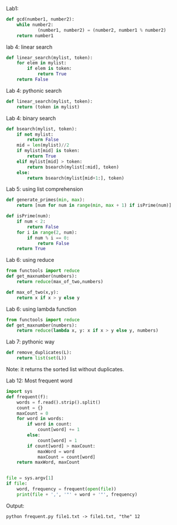 Lab1:
```python
def gcd(number1, number2):
    while number2:
	        (number1, number2) = (number2, number1 % number2)
    return number1
```

lab 4: linear search
```python
def linear_search(mylist, token):
    for elem in mylist:
        if elem is token:
            return True
    return False
```

Lab 4: pythonic search
```python
def linear_search(mylist, token):
    return (token in mylist)        
```

Lab 4: binary search
```python
def bsearch(mylist, token):
    if not mylist:
        return False
    mid = len(mylist)//2    
    if mylist[mid] is token:
        return True
    elif mylist[mid] > token:
        return bsearch(mylist[:mid], token)
    else:
        return bsearch(mylist[mid+1:], token)
```
Lab 5: using list comprehension
```python
def generate_primes(min, max):    
    return [num for num in range(min, max + 1) if isPrime(num)]

def isPrime(num):
    if num < 2:
        return False
    for i in range(2, num):
        if num % i == 0:
            return False
    return True
```
Lab 6: using reduce
```python
from functools import reduce
def get_maxnumber(numbers):
    return reduce(max_of_two,numbers)

def max_of_two(x,y):
    return x if x > y else y
```    


Lab 6: using lambda function
```python
from functools import reduce
def get_maxnumber(numbers):
    return reduce(lambda x, y: x if x > y else y, numbers)
```    

Lab 7: pythonic way
```python
def remove_duplicates(L):
	return list(set(L))
```
Note: it returns the sorted list without duplicates.

Lab 12: Most frequent word
```python
import sys
def frequent(f):
    words = f.read().strip().split()
    count = {}    
    maxCount = 0                               
    for word in words:
        if word in count:
            count[word] += 1                                                       
        else:
            count[word] = 1
        if count[word] > maxCount:
            maxWord = word
            maxCount = count[word]                                   
    return maxWord, maxCount


file = sys.argv[1]
if file:
    word, frequency = frequent(open(file))
    print(file + ',', '"' + word + '"', frequency)   
```

Output:
```
python frequent.py file1.txt -> file1.txt, "the" 12
```
